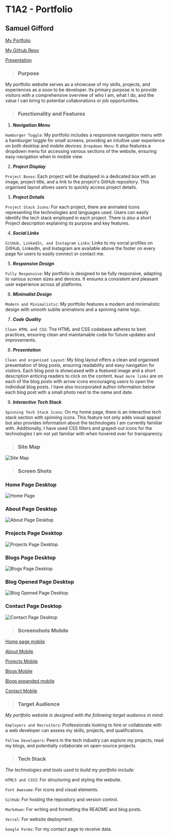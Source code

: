 # T1A2 - Portfolio
## Samuel Gifford


[My Portfolio](https://samgdev.vercel.app/)

[My Github Repo](https://github.com/scg-code/Assignments)

[Presentation](https://youtu.be/3ibhyQMqpto)


>### Purpose

My portfolio website serves as a showcase of my skills, projects, and experiences as a soon to be developer. Its primary purpose is to provide visitors with a comprehensive overview of who I am, what I do, and the value I can bring to potential collaborations or job opportunities.

>### Functionality and Features

1. ***Navigation Menu***

```Hamburger Toggle```: My portfolio includes a responsive navigation menu with a hamburger toggle for small screens, providing an intuitive user experience on both desktop and mobile devices.
```Dropdown Menu```: It also features a dropdown menu for accessing various sections of the website, ensuring easy navigation when in mobile view.  

2. ***Project Display***

```Project Boxes```: Each project will be displayed in a dedicated box with an image, project title, and a link to the project's GitHub repository. This organised layout allows users to quickly access project details.

3. ***Project Details***

```Project Stack Icons```: For each project, there are animated icons representing the technologies and languages used. Users can easily identify the tech stack employed in each project. There is also a short Project description explaining its purpose and key features.

4. ***Social Links***

```GitHub, LinkedIn, and Instagram Links```: Links to my social profiles on GitHub, LinkedIn, and Instagram are available above the footer on every page for users to easily connect or contact me.

5. ***Responsive Design***

```Fully Responsive```: My portfolio is designed to be fully responsive, adapting to various screen sizes and devices. It ensures a consistent and pleasant user experience across all platforms.

6. ***Minimalist Design***

```Modern and Minimalistic```: My portfolio features a modern and minimalistic design with smooth sublte animations and a spinning name logo.

7. ***Code Quality***

```Clean HTML and CSS```: The HTML and CSS codebase adheres to best practices, ensuring clean and maintainable code for future updates and improvements.

8. ***Presentation***

```Clean and organised Layout```: My blog layout offers a clean and organised presentation of blog posts, ensuring readability and easy navigation for visitors. Each blog post is showcased with a featured image and a short description enticing readers to click on the content. ```Read more links``` are on each of the blog posts with arrow icons encouraging users to open the individual blog posts. I have also incorporated author information below each blog post with a small photo next to the name and date. 

9. ***Interactive Tech Stack***

```Spinning Tech Stack Icons```: On my home page, there is an interactive tech stack section with spinning icons. This feature not only adds visual appeal but also provides information about the technologies I am currently familiar with. Additionally, I have used CSS filters and grayed-out icons for the technologies I am not yet 
familiar with when hovered over for transparency.


>### Site Map
![Site Map](/docs/Site%20Map.png)


>### Screen Shots

### Home Page Desktop
![Home Page](/docs/home%20page.png)


### About Page Desktop 
![About Page Desktop](/docs/About.png)


### Projects Page Desktop
![Projects Page Desktop](/docs/Projects.png)


### Blogs Page Desktop 
![Blogs Page Desktop](/docs/Blogs.png)

### Blog Opened Page Desktop
![Blog Opened Page Desktop](/docs/Blog%20Opened.png)

### Contact Page Desktop
![Contact Page Desktop](/docs/Contact.png)





>### Screenshots Mobile 

[Home page mobile](/docs/Home%20Mobile.png)

[About Mobile](/docs/About%20mobile.png)

[Projects Mobile](/docs/Projects%20mobile.png)

[Blogs Mobile](/docs/blogs%20mobile.png)

[Blogs expanded mobile](/docs/Blog%20opened%20mobile.png)

[Contact Mobile](/docs/Contact%20Mobile.png)



>### Target Audience


*My portfolio website is designed with the following target audience in mind:*

```Employers and Recruiters```: Professionals looking to hire or collaborate with a web developer can assess my skills, projects, and qualifications.

```Fellow Developers```: Peers in the tech industry can explore my projects, read my blogs, and potentially collaborate on open-source projects.


>### Tech Stack

*The technologies and tools used to build my portfolio include:*

```HTML5 and CSS3```: For structuring and styling the website.

```Font Awesome```: For icons and visual elements.

```GitHub```: For hosting the repository and version control.

```Markdown```: For writing and formatting the README and blog posts.

```Vercel```: For website deployment.

```Google Forms```:  For my contact page to receive data.